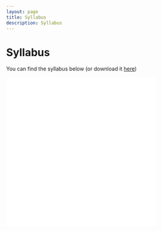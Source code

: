 ```yaml
---
layout: page
title: Syllabus
description: Syllabus
---
```


# Syllabus

You can find the syllabus below (or download it [here](assets/ps2543_syllabus.pdf))

<iframe src="michaelaklin.github.io/2023_ps2543/assets/ps2543_syllabus.pdf" width="80%" height="400" frameborder="0" scrolling="no"></iframe>

